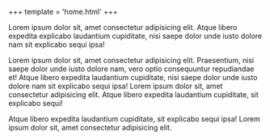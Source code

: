 +++
template = 'home.html'
+++

Lorem ipsum dolor sit, amet consectetur adipisicing elit. Atque libero expedita explicabo laudantium cupiditate, nisi saepe dolor unde iusto dolore nam sit explicabo sequi ipsa!

Lorem ipsum dolor sit, amet consectetur adipisicing elit. Praesentium, nisi saepe dolor unde iusto dolore nam, vero optio consequuntur repudiandae et! Atque libero expedita laudantium cupiditate, nisi saepe dolor unde iusto dolore nam sit explicabo sequi ipsa! Lorem ipsum dolor sit, amet consectetur adipisicing elit. Atque libero expedita laudantium cupiditate, sit explicabo sequi!

Atque libero expedita laudantium cupiditate, sit explicabo sequi ipsa! Lorem ipsum dolor sit, amet consectetur adipisicing elit.